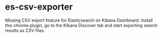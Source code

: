 # es-csv-exporter
Missing CSV export feature for Elasticsearch on Kibana Dashboard. Install this chrome plugin, go to the Kibana Discover tab and start exporting search results as CSV files.
